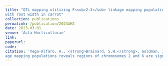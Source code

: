 ```yaml
---
title: "QTL mapping utilizing F<sub>2:3</sub> linkage mapping populations reveals regions of chromosomes 2 and 6 are significantly associated
with root width in carrot"
collection: publications
permalink: /publication/2023AH2
date: 2023-03-01
venue: 'Acta Horticulturae'
link:
paperurl:
code: 
citation: 'Vega-Alfaro, A., <strong>Brainard, S.H.</strong>, Goldman, I.L. QTL mapping utilizing F<sub>2:3</sub> link-
age mapping populations reveals regions of chromosomes 2 and 6 are significantly associated with root width in carrot. <i>Acta Hort</i> Under review (2023)'
---
```

